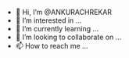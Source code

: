- 👋 Hi, I’m @ANKURACHREKAR
- 👀 I’m interested in ...
- 🌱 I’m currently learning ...
- 💞️ I’m looking to collaborate on ...
- 📫 How to reach me ...

<!---
ANKURACHREKAR/ANKURACHREKAR is a ✨ special ✨ repository because its `README.md` (this file) appears on your GitHub profile.
You can click the Preview link to take a look at your changes.
--->
